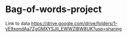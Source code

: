 # Bag-of-words-project
Link to data https://drive.google.com/drive/folders/1-yE9xondAa7ZgGMXYSJIl_EWWZlBW8UK?usp=sharing
